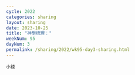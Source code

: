 ```yaml
---
cycle: 2022
categories: sharing
layout: sharing
date: 2023-10-25
title: "神學梳理："
weekNum: 95
dayNum: 3
permalink: /sharing/2022/wk95-day3-sharing.html
---
```


[](https://eccseattle.github.io/media/sharing/2022/wk095/2023-10-25-bin.m4a)

`小錢`
